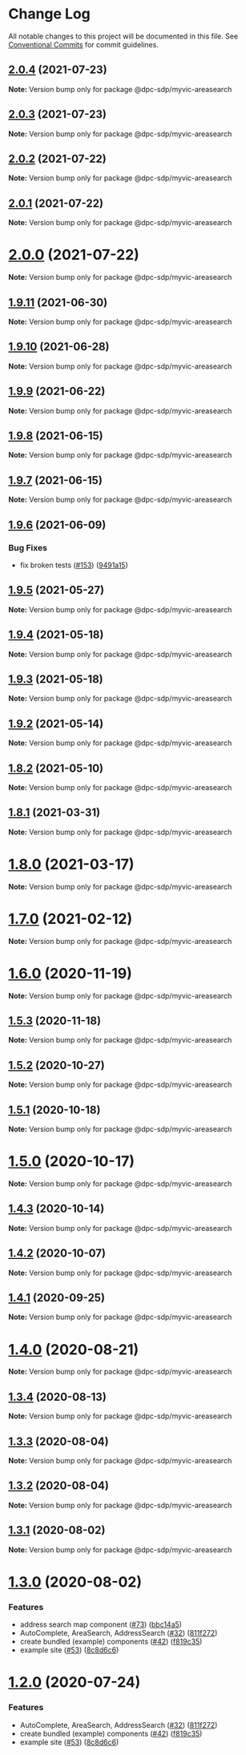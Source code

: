 # Change Log

All notable changes to this project will be documented in this file.
See [Conventional Commits](https://conventionalcommits.org) for commit guidelines.

## [2.0.4](https://github.com/dpc-sdp/myvictoria-vic-gov-au/tree/master/packages/AreaSearch/compare/v2.0.3...v2.0.4) (2021-07-23)

**Note:** Version bump only for package @dpc-sdp/myvic-areasearch





## [2.0.3](https://github.com/dpc-sdp/myvictoria-vic-gov-au/tree/master/packages/AreaSearch/compare/v2.0.2...v2.0.3) (2021-07-23)

**Note:** Version bump only for package @dpc-sdp/myvic-areasearch






## [2.0.2](https://github.com/dpc-sdp/myvictoria-vic-gov-au/tree/master/packages/AreaSearch/compare/v2.0.1...v2.0.2) (2021-07-22)

**Note:** Version bump only for package @dpc-sdp/myvic-areasearch





## [2.0.1](https://github.com/dpc-sdp/myvictoria-vic-gov-au/tree/master/packages/AreaSearch/compare/v2.0.0...v2.0.1) (2021-07-22)

**Note:** Version bump only for package @dpc-sdp/myvic-areasearch





# [2.0.0](https://github.com/dpc-sdp/myvictoria-vic-gov-au/tree/master/packages/AreaSearch/compare/v1.9.11...v2.0.0) (2021-07-22)

**Note:** Version bump only for package @dpc-sdp/myvic-areasearch






## [1.9.11](https://github.com/dpc-sdp/myvictoria-vic-gov-au/tree/master/packages/AreaSearch/compare/v1.9.10...v1.9.11) (2021-06-30)

**Note:** Version bump only for package @dpc-sdp/myvic-areasearch






## [1.9.10](https://github.com/dpc-sdp/myvictoria-vic-gov-au/tree/master/packages/AreaSearch/compare/v1.9.9...v1.9.10) (2021-06-28)

**Note:** Version bump only for package @dpc-sdp/myvic-areasearch






## [1.9.9](https://github.com/dpc-sdp/myvictoria-vic-gov-au/tree/master/packages/AreaSearch/compare/v1.9.8...v1.9.9) (2021-06-22)

**Note:** Version bump only for package @dpc-sdp/myvic-areasearch






## [1.9.8](https://github.com/dpc-sdp/myvictoria-vic-gov-au/tree/master/packages/AreaSearch/compare/v1.9.7...v1.9.8) (2021-06-15)

**Note:** Version bump only for package @dpc-sdp/myvic-areasearch






## [1.9.7](https://github.com/dpc-sdp/myvictoria-vic-gov-au/tree/master/packages/AreaSearch/compare/v1.9.6...v1.9.7) (2021-06-15)

**Note:** Version bump only for package @dpc-sdp/myvic-areasearch






## [1.9.6](https://github.com/dpc-sdp/myvictoria-vic-gov-au/tree/master/packages/AreaSearch/compare/v1.9.5...v1.9.6) (2021-06-09)


### Bug Fixes

* fix broken tests ([#153](https://github.com/dpc-sdp/myvictoria-vic-gov-au/tree/master/packages/AreaSearch/issues/153)) ([9491a15](https://github.com/dpc-sdp/myvictoria-vic-gov-au/tree/master/packages/AreaSearch/commit/9491a1515547884617734855087238e548447e2b))






## [1.9.5](https://github.com/dpc-sdp/myvictoria-vic-gov-au/tree/master/packages/AreaSearch/compare/v1.9.4...v1.9.5) (2021-05-27)

**Note:** Version bump only for package @dpc-sdp/myvic-areasearch





## [1.9.4](https://github.com/dpc-sdp/myvictoria-vic-gov-au/tree/master/packages/AreaSearch/compare/v1.9.3...v1.9.4) (2021-05-18)

**Note:** Version bump only for package @dpc-sdp/myvic-areasearch






## [1.9.3](https://github.com/dpc-sdp/myvictoria-vic-gov-au/tree/master/packages/AreaSearch/compare/v1.9.2...v1.9.3) (2021-05-18)

**Note:** Version bump only for package @dpc-sdp/myvic-areasearch






## [1.9.2](https://github.com/dpc-sdp/myvictoria-vic-gov-au/tree/master/packages/AreaSearch/compare/v1.9.0...v1.9.2) (2021-05-14)

**Note:** Version bump only for package @dpc-sdp/myvic-areasearch






## [1.8.2](https://github.com/dpc-sdp/myvictoria-vic-gov-au/tree/master/packages/AreaSearch/compare/v1.8.1...v1.8.2) (2021-05-10)

**Note:** Version bump only for package @dpc-sdp/myvic-areasearch






## [1.8.1](https://github.com/dpc-sdp/myvictoria-vic-gov-au/tree/master/packages/AreaSearch/compare/v1.8.0...v1.8.1) (2021-03-31)

**Note:** Version bump only for package @dpc-sdp/myvic-areasearch





# [1.8.0](https://github.com/dpc-sdp/myvictoria-vic-gov-au/tree/master/packages/AreaSearch/compare/v1.7.0...v1.8.0) (2021-03-17)

**Note:** Version bump only for package @dpc-sdp/myvic-areasearch






# [1.7.0](https://github.com/dpc-sdp/myvictoria-vic-gov-au/tree/master/packages/AreaSearch/compare/v1.6.1...v1.7.0) (2021-02-12)

**Note:** Version bump only for package @dpc-sdp/myvic-areasearch





# [1.6.0](https://github.com/dpc-sdp/myvictoria-vic-gov-au/tree/master/packages/AreaSearch/compare/v1.5.3...v1.6.0) (2020-11-19)

**Note:** Version bump only for package @dpc-sdp/myvic-areasearch





## [1.5.3](https://github.com/dpc-sdp/myvictoria-vic-gov-au/tree/master/packages/AreaSearch/compare/v1.5.1...v1.5.3) (2020-11-18)

**Note:** Version bump only for package @dpc-sdp/myvic-areasearch





## [1.5.2](https://github.com/dpc-sdp/myvictoria-vic-gov-au/tree/master/packages/AreaSearch/compare/v1.5.1...v1.5.2) (2020-10-27)

**Note:** Version bump only for package @dpc-sdp/myvic-areasearch





## [1.5.1](https://github.com/dpc-sdp/myvictoria-vic-gov-au/tree/master/packages/AreaSearch/compare/v1.5.0...v1.5.1) (2020-10-18)

**Note:** Version bump only for package @dpc-sdp/myvic-areasearch





# [1.5.0](https://github.com/dpc-sdp/myvictoria-vic-gov-au/tree/master/packages/AreaSearch/compare/v1.4.2...v1.5.0) (2020-10-17)

**Note:** Version bump only for package @dpc-sdp/myvic-areasearch





## [1.4.3](https://github.com/dpc-sdp/myvictoria-vic-gov-au/tree/master/packages/AreaSearch/compare/v1.4.2...v1.4.3) (2020-10-14)

**Note:** Version bump only for package @dpc-sdp/myvic-areasearch





## [1.4.2](https://github.com/dpc-sdp/myvictoria-vic-gov-au/tree/master/packages/AreaSearch/compare/v1.4.0...v1.4.2) (2020-10-07)

**Note:** Version bump only for package @dpc-sdp/myvic-areasearch





## [1.4.1](https://github.com/dpc-sdp/myvictoria-vic-gov-au/tree/master/packages/AreaSearch/compare/v1.4.0...v1.4.1) (2020-09-25)

**Note:** Version bump only for package @dpc-sdp/myvic-areasearch






# [1.4.0](https://github.com/dpc-sdp/myvictoria-vic-gov-au/tree/master/packages/AreaSearch/compare/v1.3.4...v1.4.0) (2020-08-21)

**Note:** Version bump only for package @dpc-sdp/myvic-areasearch






## [1.3.4](https://github.com/dpc-sdp/myvictoria-vic-gov-au/tree/master/packages/AreaSearch/compare/v1.3.3...v1.3.4) (2020-08-13)

**Note:** Version bump only for package @dpc-sdp/myvic-areasearch






## [1.3.3](https://github.com/dpc-sdp/myvictoria-vic-gov-au/tree/master/packages/AreaSearch/compare/v1.3.2...v1.3.3) (2020-08-04)

**Note:** Version bump only for package @dpc-sdp/myvic-areasearch





## [1.3.2](https://github.com/dpc-sdp/myvictoria-vic-gov-au/tree/master/packages/AreaSearch/compare/v1.3.1...v1.3.2) (2020-08-04)

**Note:** Version bump only for package @dpc-sdp/myvic-areasearch





## [1.3.1](https://github.com/dpc-sdp/myvictoria-vic-gov-au/tree/master/packages/AreaSearch/compare/v1.3.0...v1.3.1) (2020-08-02)

**Note:** Version bump only for package @dpc-sdp/myvic-areasearch





# [1.3.0](https://github.com/dpc-sdp/myvictoria-vic-gov-au/tree/master/packages/AreaSearch/compare/v1.1.3...v1.3.0) (2020-08-02)


### Features

* address search map component ([#73](https://github.com/dpc-sdp/myvictoria-vic-gov-au/tree/master/packages/AreaSearch/issues/73)) ([bbc14a5](https://github.com/dpc-sdp/myvictoria-vic-gov-au/tree/master/packages/AreaSearch/commit/bbc14a5b569cf8e7b2b4c1c606ba3125529189fb))
* AutoComplete, AreaSearch, AddressSearch ([#32](https://github.com/dpc-sdp/myvictoria-vic-gov-au/tree/master/packages/AreaSearch/issues/32)) ([811f272](https://github.com/dpc-sdp/myvictoria-vic-gov-au/tree/master/packages/AreaSearch/commit/811f272cdd271188b12a575a5ceca3fd96953116))
* create bundled (example) components ([#42](https://github.com/dpc-sdp/myvictoria-vic-gov-au/tree/master/packages/AreaSearch/issues/42)) ([f819c35](https://github.com/dpc-sdp/myvictoria-vic-gov-au/tree/master/packages/AreaSearch/commit/f819c356b2c53f0a75d04542f22d73dae4516569))
* example site ([#53](https://github.com/dpc-sdp/myvictoria-vic-gov-au/tree/master/packages/AreaSearch/issues/53)) ([8c8d6c6](https://github.com/dpc-sdp/myvictoria-vic-gov-au/tree/master/packages/AreaSearch/commit/8c8d6c6e56b8772cdacc303d689358fe74ee791d))





# [1.2.0](https://github.com/dpc-sdp/myvictoria-vic-gov-au/tree/master/packages/AreaSearch/compare/v1.1.3...v1.2.0) (2020-07-24)


### Features

* AutoComplete, AreaSearch, AddressSearch ([#32](https://github.com/dpc-sdp/myvictoria-vic-gov-au/tree/master/packages/AreaSearch/issues/32)) ([811f272](https://github.com/dpc-sdp/myvictoria-vic-gov-au/tree/master/packages/AreaSearch/commit/811f272cdd271188b12a575a5ceca3fd96953116))
* create bundled (example) components ([#42](https://github.com/dpc-sdp/myvictoria-vic-gov-au/tree/master/packages/AreaSearch/issues/42)) ([f819c35](https://github.com/dpc-sdp/myvictoria-vic-gov-au/tree/master/packages/AreaSearch/commit/f819c356b2c53f0a75d04542f22d73dae4516569))
* example site ([#53](https://github.com/dpc-sdp/myvictoria-vic-gov-au/tree/master/packages/AreaSearch/issues/53)) ([8c8d6c6](https://github.com/dpc-sdp/myvictoria-vic-gov-au/tree/master/packages/AreaSearch/commit/8c8d6c6e56b8772cdacc303d689358fe74ee791d))
